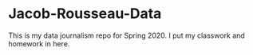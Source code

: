 # Jacob-Rousseau-Data
This is my data journalism repo for Spring 2020.
I put my classwork and homework in here. 
